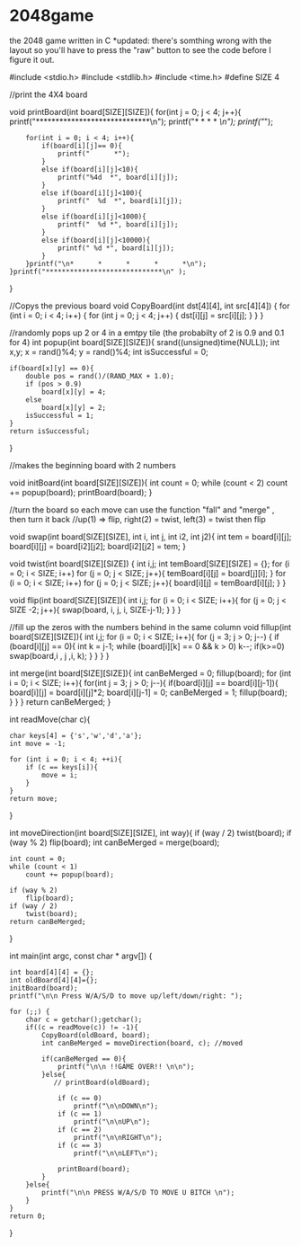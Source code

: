 # 2048game
the 2048 game written in C
*updated: there's somthing wrong with the layout so you'll have to press the "raw" button to see the code before I figure it out.

#include <stdio.h>
#include <stdlib.h>
#include <time.h>
#define SIZE 4

//print the 4X4 board

void printBoard(int board[SIZE][SIZE]){
    for(int j = 0; j < 4; j++){
        printf("*****************************\n");
        printf("*      *      *      *      *\n");
        printf("*");
        
        for(int i = 0; i < 4; i++){
            if(board[i][j]== 0){
                printf("      *");
            }
            else if(board[i][j]<10){
                printf("%4d  *", board[i][j]);
            }
            else if(board[i][j]<100){
                printf("  %d  *", board[i][j]);
            }
            else if(board[i][j]<1000){
                printf("  %d *", board[i][j]);
            }
            else if(board[i][j]<10000){
                printf(" %d *", board[i][j]);
            }
        }printf("\n*      *      *      *      *\n");
    }printf("*****************************\n" );
}

//Copys the previous board
void CopyBoard(int dst[4][4], int src[4][4]) {
    for (int i = 0; i < 4; i++) {
        for (int j = 0; j < 4; j++) {
            dst[i][j] = src[i][j];
        }
    }
}

//randomly pops up 2 or 4 in a emtpy tile (the probabilty of 2 is 0.9 and 0.1 for 4)
int popup(int board[SIZE][SIZE]){
    srand((unsigned)time(NULL));
    int x,y;
    x = rand()%4;
    y = rand()%4;
    int isSuccessful = 0;
    
    if(board[x][y] == 0){
        double pos = rand()/(RAND_MAX + 1.0);
        if (pos > 0.9)
            board[x][y] = 4;
        else
            board[x][y] = 2;
        isSuccessful = 1;
    }
    return isSuccessful;
}

//makes the beginning board with 2 numbers

void initBoard(int board[SIZE][SIZE]){
    int count = 0;
    while (count < 2)
        count += popup(board);
    printBoard(board);
}

//turn the board so each move can use the function "fall" and "merge" , then turn it back
//up(1) => flip, right(2) = twist, left(3) = twist then flip

void swap(int board[SIZE][SIZE], int i, int j, int i2, int j2){
    int tem = board[i][j];
    board[i][j] = board[i2][j2];
    board[i2][j2] = tem;
}

void twist(int board[SIZE][SIZE])
{
    int i,j;
    int temBoard[SIZE][SIZE] = {};
    for (i = 0; i < SIZE; i++)
        for (j = 0; j < SIZE; j++){
            temBoard[i][j] = board[j][i];
        }
    for (i = 0; i < SIZE; i++)
        for (j = 0; j < SIZE; j++){
            board[i][j] = temBoard[i][j];
        }
}

void flip(int board[SIZE][SIZE]){
    int i,j;
    for (i = 0; i < SIZE; i++){
        for (j = 0; j < SIZE -2; j++){
            swap(board, i, j, i, SIZE-j-1);
        }
    }
}

//fill up the zeros with the numbers behind in the same column 
void fillup(int board[SIZE][SIZE]){
    int i,j;
    for (i = 0; i < SIZE; i++){
        for (j = 3; j > 0; j--) {
            if (board[i][j] == 0){
                int k = j-1;
                while (board[i][k] == 0 && k > 0)
                    k--;
                if(k>=0)
                    swap(board,i , j ,i, k);
            }
        }
    }
}

int merge(int board[SIZE][SIZE]){
    int canBeMerged = 0;
    fillup(board);
    for (int i = 0; i < SIZE; i++){
        for(int j = 3; j > 0; j--){
            if(board[i][j] == board[i][j-1]){
                board[i][j] = board[i][j]*2;
                board[i][j-1] = 0;
                canBeMerged = 1;
                fillup(board);
            }
        }
    }
    return canBeMerged;
}

int readMove(char c){
    
    char keys[4] = {'s','w','d','a'};
    int move = -1;
    
    for (int i = 0; i < 4; ++i){
        if (c == keys[i]){
            move = i;
        }
    }
    return move;
}

int moveDirection(int board[SIZE][SIZE], int way){
    if (way / 2)
        twist(board);
    if (way % 2)
        flip(board);
    int canBeMerged = merge(board);
 
    int count = 0;
    while (count < 1)
        count += popup(board);
    
    if (way % 2)
        flip(board);
    if (way / 2)
        twist(board);
    return canBeMerged;
}



int main(int argc, const char * argv[]) {
    
    int board[4][4] = {};
    int oldBoard[4][4]={};
    initBoard(board);
    printf("\n\n Press W/A/S/D to move up/left/down/right: ");
    
    for (;;) {
        char c = getchar();getchar();
        if((c = readMove(c)) != -1){
            CopyBoard(oldBoard, board);
            int canBeMerged = moveDirection(board, c); //moved
            
            if(canBeMerged == 0){
                printf("\n\n !!GAME OVER!! \n\n");
            }else{
               // printBoard(oldBoard);
                
                if (c == 0)
                    printf("\n\nDOWN\n");
                if (c == 1)
                    printf("\n\nUP\n");
                if (c == 2)
                    printf("\n\nRIGHT\n");
                if (c == 3)
                    printf("\n\nLEFT\n");
                
                printBoard(board);
            }
        }else{
            printf("\n\n PRESS W/A/S/D TO MOVE U BITCH \n");
        }
    }
    return 0;
}
